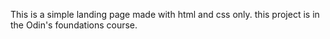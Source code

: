 This is a simple landing page made with html and css only. this project is in the Odin's foundations course. 
